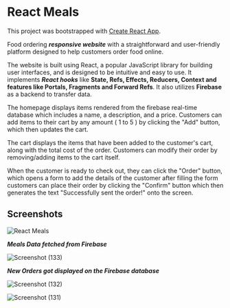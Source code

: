 
# React Meals

This project was bootstrapped with [Create React App](https://github.com/facebook/create-react-app).


Food ordering ***responsive website*** with a straightforward and user-friendly platform designed to help customers order food online.

The website is built using React, a popular JavaScript library for building user interfaces, and is designed to be intuitive and easy to use. It implements ***React hooks*** like **State, Refs, Effects, Reducers, Context and features like Portals, Fragments and Forward Refs**. It also utilizes **Firebase** as a backend to transfer data.

The homepage displays items rendered from the firebase real-time database which includes a name, a description, and a price. Customers can add items to their cart by any amount ( 1 to 5 ) by clicking the "Add" button, which then updates the cart.

The cart displays the items that have been added to the customer's cart, along with the total cost of the order. Customers can modify their order by removing/adding items to the cart itself.

When the customer is ready to check out, they can click the "Order" button, which opens a form to add the details of the customer after filling the form customers can place their order by clicking the "Confirm" button which then generates the text "Successfully sent the order!" onto the screen.

## Screenshots
![React Meals](https://user-images.githubusercontent.com/83365540/224142734-729bac80-6790-4202-b6df-d4266385e0a2.gif)

***Meals Data fetched from Firebase***

![Screenshot (133)](https://user-images.githubusercontent.com/83365540/224143858-49441a77-570b-4d53-a0d5-807bb001751f.png)

***New Orders got displayed on the Firebase database***

![Screenshot (132)](https://user-images.githubusercontent.com/83365540/224144249-d1550215-b061-441a-9653-a897390fe087.png)

![Screenshot (131)](https://user-images.githubusercontent.com/83365540/232583816-6e977d72-b1b2-4443-a2b9-399741acd708.png)
